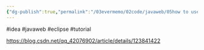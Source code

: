 ```yaml
---
{"dg-publish":true,"permalink":"/03evermemo/02code/javaweb/05how to use idea import eclipse project  which about javaweb 使用Idea导入eclipse的javaweb项目（超详细）/","dgPassFrontmatter":true}
---
```


#idea
#javaweb 
#eclipse
#tutorial


https://blog.csdn.net/qq_42076902/article/details/123841422